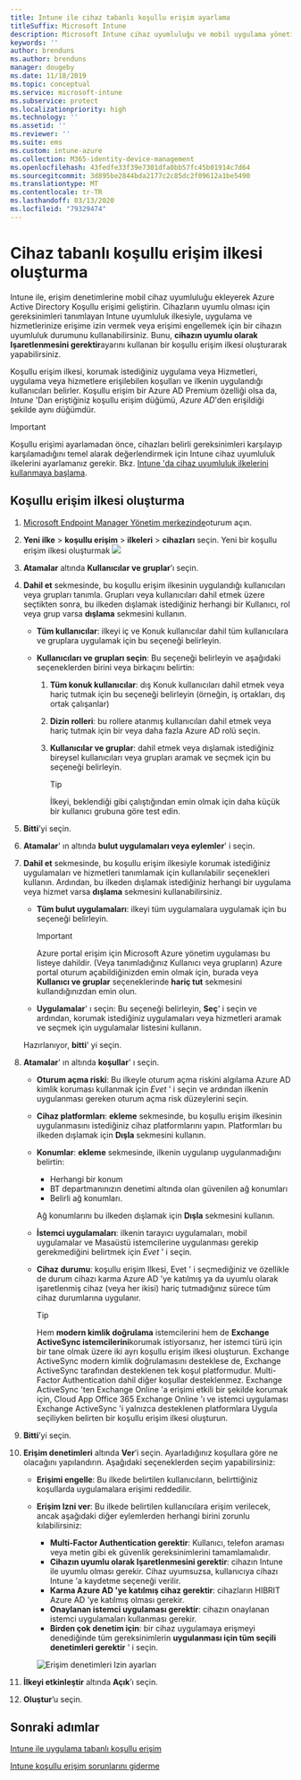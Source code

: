 ```yaml
---
title: Intune ile cihaz tabanlı koşullu erişim ayarlama
titleSuffix: Microsoft Intune
description: Microsoft Intune cihaz uyumluluğu ve mobil uygulama yönetimi temelinde cihaz tabanlı koşullu erişim ilkesi oluşturmayı öğrenin.
keywords: ''
author: brenduns
ms.author: brenduns
manager: dougeby
ms.date: 11/18/2019
ms.topic: conceptual
ms.service: microsoft-intune
ms.subservice: protect
ms.localizationpriority: high
ms.technology: ''
ms.assetid: ''
ms.reviewer: ''
ms.suite: ems
ms.custom: intune-azure
ms.collection: M365-identity-device-management
ms.openlocfilehash: 43fedfe33f39e7301dfa0bb57fc45b01914c7d64
ms.sourcegitcommit: 3d895be2844bda2177c2c85dc2f09612a1be5490
ms.translationtype: MT
ms.contentlocale: tr-TR
ms.lasthandoff: 03/13/2020
ms.locfileid: "79329474"
---
```

# <a name="create-a-device-based-conditional-access-policy"></a>Cihaz tabanlı koşullu erişim ilkesi oluşturma

Intune ile, erişim denetimlerine mobil cihaz uyumluluğu ekleyerek Azure Active Directory Koşullu erişimi geliştirin. Cihazların uyumlu olması için gereksinimleri tanımlayan Intune uyumluluk ilkesiyle, uygulama ve hizmetlerinize erişime izin vermek veya erişimi engellemek için bir cihazın uyumluluk durumunu kullanabilirsiniz. Bunu, **cihazın uyumlu olarak Işaretlenmesini gerektir**ayarını kullanan bir koşullu erişim ilkesi oluşturarak yapabilirsiniz.

Koşullu erişim ilkesi, korumak istediğiniz uygulama veya Hizmetleri, uygulama veya hizmetlere erişilebilen koşulları ve ilkenin uygulandığı kullanıcıları belirler. Koşullu erişim bir Azure AD Premium özelliği olsa da, *Intune* 'Dan eriştiğiniz koşullu erişim düğümü, *Azure AD*'den erişildiği şekilde aynı düğümdür.

> [!IMPORTANT]
> Koşullu erişimi ayarlamadan önce, cihazları belirli gereksinimleri karşılayıp karşılamadığını temel alarak değerlendirmek için Intune cihaz uyumluluk ilkelerini ayarlamanız gerekir. Bkz. [Intune 'da cihaz uyumluluk ilkelerini kullanmaya başlama](device-compliance-get-started.md).

## <a name="create-conditional-access-policy"></a>Koşullu erişim ilkesi oluşturma

1. [Microsoft Endpoint Manager Yönetim merkezinde](https://go.microsoft.com/fwlink/?linkid=2109431)oturum açın.

2. **Yeni ilke** > **koşullu erişim** > **ilkeleri** > **cihazları** seçin.
  Yeni bir koşullu erişim ilkesi oluşturmak ![](./media/create-conditional-access-intune/create-ca.png)

3. **Atamalar** altında **Kullanıcılar ve gruplar**’ı seçin.

4. **Dahil et** sekmesinde, bu koşullu erişim ilkesinin uygulandığı kullanıcıları veya grupları tanımla. Grupları veya kullanıcıları dahil etmek üzere seçtikten sonra, bu ilkeden dışlamak istediğiniz herhangi bir Kullanıcı, rol veya grup varsa **dışlama** sekmesini kullanın.

   - **Tüm kullanıcılar**: ilkeyi iç ve Konuk kullanıcılar dahil tüm kullanıcılara ve gruplara uygulamak için bu seçeneği belirleyin.

   - **Kullanıcıları ve grupları seçin**: Bu seçeneği belirleyin ve aşağıdaki seçeneklerden birini veya birkaçını belirtin:
  
     1. **Tüm konuk kullanıcılar**: dış Konuk kullanıcıları dahil etmek veya hariç tutmak için bu seçeneği belirleyin (örneğin, iş ortakları, dış ortak çalışanlar)

     2. **Dizin rolleri**: bu rollere atanmış kullanıcıları dahil etmek veya hariç tutmak için bir veya daha fazla Azure AD rolü seçin.

     3. **Kullanıcılar ve gruplar**: dahil etmek veya dışlamak istediğiniz bireysel kullanıcıları veya grupları aramak ve seçmek için bu seçeneği belirleyin.

        > [!TIP]
        > İlkeyi, beklendiği gibi çalıştığından emin olmak için daha küçük bir kullanıcı grubuna göre test edin.

5. **Bitti**’yi seçin.

6. **Atamalar**' ın altında **bulut uygulamaları veya eylemler**' i seçin.

7. **Dahil et** sekmesinde, bu koşullu erişim ilkesiyle korumak istediğiniz uygulamaları ve hizmetleri tanımlamak için kullanılabilir seçenekleri kullanın. Ardından, bu ilkeden dışlamak istediğiniz herhangi bir uygulama veya hizmet varsa **dışlama** sekmesini kullanabilirsiniz.

   - **Tüm bulut uygulamaları**: ilkeyi tüm uygulamalara uygulamak için bu seçeneği belirleyin.
     > [!IMPORTANT]
     > Azure portal erişim için Microsoft Azure yönetim uygulaması bu listeye dahildir. (Veya tanımladığınız Kullanıcı veya grupların) Azure portal oturum açabildiğinizden emin olmak için, burada veya **Kullanıcı ve gruplar** seçeneklerinde **hariç tut** sekmesini kullandığınızdan emin olun. 

   - **Uygulamalar**' ı seçin: Bu seçeneği belirleyin, **Seç**' i seçin ve ardından, korumak istediğiniz uygulamaları veya hizmetleri aramak ve seçmek için uygulamalar listesini kullanın.

   Hazırlanıyor, **bitti**' yi seçin.

8. **Atamalar**' ın altında **koşullar**' ı seçin.

   - **Oturum açma riski**: Bu ilkeyle oturum açma riskini algılama Azure AD kimlik koruması kullanmak için *Evet* ' i seçin ve ardından ilkenin uygulanması gereken oturum açma risk düzeylerini seçin.

   - **Cihaz platformları**: **ekleme** sekmesinde, bu koşullu erişim ilkesinin uygulanmasını istediğiniz cihaz platformlarını yapın. Platformları bu ilkeden dışlamak için **Dışla** sekmesini kullanın.

   - **Konumlar**: **ekleme** sekmesinde, ilkenin uygulanıp uygulanmadığını belirtin:
     - Herhangi bir konum
     - BT departmanınızın denetimi altında olan güvenilen ağ konumları
     - Belirli ağ konumları.

     Ağ konumlarını bu ilkeden dışlamak için **Dışla** sekmesini kullanın.

   - **İstemci uygulamaları**: ilkenin tarayıcı uygulamaları, mobil uygulamalar ve Masaüstü istemcilerine uygulanması gerekip gerekmediğini belirtmek için *Evet* ' i seçin.

   - **Cihaz durumu**: koşullu erişim Ilkesi, Evet ' i seçmediğiniz ve özellikle de durum cihazı karma Azure AD 'ye katılmış ya da uyumlu olarak işaretlenmiş cihaz (veya her ikisi) hariç tutmadığınız sürece tüm cihaz durumlarına uygulanır.

     > [!TIP]
     > Hem **modern kimlik doğrulama** istemcilerini hem de **Exchange ActiveSync istemcilerini**korumak istiyorsanız, her istemci türü için bir tane olmak üzere iki ayrı koşullu erişim ilkesi oluşturun. Exchange ActiveSync modern kimlik doğrulamasını desteklese de, Exchange ActiveSync tarafından desteklenen tek koşul platformudur. Multi-Factor Authentication dahil diğer koşullar desteklenmez. Exchange ActiveSync 'ten Exchange Online 'a erişimi etkili bir şekilde korumak için, Cloud App Office 365 Exchange Online 'ı ve istemci uygulaması Exchange ActiveSync 'i yalnızca desteklenen platformlara Uygula seçiliyken belirten bir koşullu erişim ilkesi oluşturun.

9. **Bitti**’yi seçin.

10. **Erişim denetimleri** altında **Ver**’i seçin. Ayarladığınız koşullara göre ne olacağını yapılandırın.  Aşağıdaki seçeneklerden seçim yapabilirsiniz:

    - **Erişimi engelle**: Bu ilkede belirtilen kullanıcıların, belirttiğiniz koşullarda uygulamalara erişimi reddedilir.
    - **Erişim Izni ver**: Bu ilkede belirtilen kullanıcılara erişim verilecek, ancak aşağıdaki diğer eylemlerden herhangi birini zorunlu kılabilirsiniz:
      - **Multi-Factor Authentication gerektir**: Kullanıcı, telefon araması veya metin gibi ek güvenlik gereksinimlerini tamamlamalıdır.
      - **Cihazın uyumlu olarak Işaretlenmesini gerektir**: cihazın Intune ile uyumlu olması gerekir. Cihaz uyumsuzsa, kullanıcıya cihazı Intune 'a kaydetme seçeneği verilir.
      - **Karma Azure AD 'ye katılmış cihaz gerektir**: cihazların HIBRIT Azure AD 'ye katılmış olması gerekir.
      - **Onaylanan istemci uygulaması gerektir**: cihazın onaylanan istemci uygulamaları kullanması gerekir. 
      - **Birden çok denetim için**: bir cihaz uygulamaya erişmeyi denediğinde tüm gereksinimlerin **uygulanması için tüm seçili denetimleri gerektir** ' i seçin.

      ![Erişim denetimleri Izin ayarları](./media/create-conditional-access-intune/create-ca-grant-access-settings.png)

11. **İlkeyi etkinleştir** altında **Açık**’ı seçin.

12. **Oluştur**’u seçin.

## <a name="next-steps"></a>Sonraki adımlar

[Intune ile uygulama tabanlı koşullu erişim](app-based-conditional-access-intune.md)

[Intune koşullu erişim sorunlarını giderme](https://support.microsoft.com/help/4456106)

